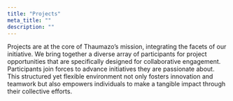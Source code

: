 ```yaml
---
title: "Projects"
meta_title: ""
description: ""
---
```


Projects are at the core of Thaumazo’s mission, integrating the facets of our initiative. We bring together a diverse array of participants for project opportunities that are specifically designed for collaborative engagement. Participants join forces to advance initiatives they are passionate about. This structured yet flexible environment not only fosters innovation and teamwork but also empowers individuals to make a tangible impact through their collective efforts.
